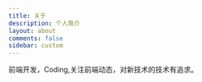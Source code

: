 ```yaml
---
title: 关于
description: 个人简介
layout: about
comments: false
sidebar: custom
---
```

前端开发，Coding,关注前端动态，对新技术的技术有追求。